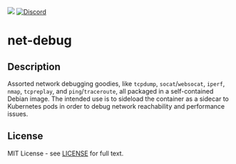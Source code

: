 <p align="left">
 <a href="https://hub.docker.com/repository/docker/l7mp/net-debug" alt="Docker pulls">
  <img src="https://img.shields.io/docker/pulls/l7mp/net-debug" /></a>
 <a href="https://discord.gg/DyPgEsbwzc" alt="Discord">
  <img alt="Discord" src="https://img.shields.io/discord/945255818494902282" /></a>
</p>

# net-debug

## Description

Assorted network debugging goodies, like `tcpdump`, `socat`/`websocat`, `iperf`, `nmap`, `tcpreplay`, and `ping`/`traceroute`, all packaged in a self-contained Debian image. The intended use is to sideload the container as a sidecar to Kubernetes pods in order to debug network reachability and performance issues.

## License

MIT License - see [LICENSE](LICENSE) for full text.
